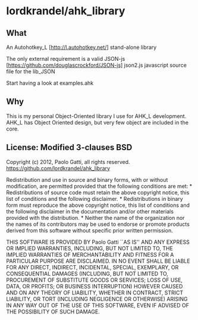 lordkrandel/ahk_library
================================

What
------------------------

An Autohotkey_L [http://l.autohotkey.net/] stand-alone library

The only external requirement is a valid JSON-js [https://github.com/douglascrockford/JSON-js] json2.js javascript source file for the lib_JSON

Start having a look at examples.ahk


Why
------------------------

This is my personal Object-Oriented library I use for AHK_L development.
AHK_L has Object Oriented design, but very few object are included in the core.


License: Modified 3-clauses BSD
-------------------------

Copyright (c) 2012, Paolo Gatti, all rights reserved.
https://github.com/lordkrandel/ahk_library

Redistribution and use in source and binary forms, with or without
modification, are permitted provided that the following conditions are met:
    * Redistributions of source code must retain the above copyright
      notice, this list of conditions and the following disclaimer.
    * Redistributions in binary form must reproduce the above copyright
      notice, this list of conditions and the following disclaimer in the
      documentation and/or other materials provided with the distribution.
    * Neither the name of the organization nor the
      names of its contributors may be used to endorse or promote products
      derived from this software without specific prior written permission.

THIS SOFTWARE IS PROVIDED BY Paolo Gatti ``AS IS'' AND ANY
EXPRESS OR IMPLIED WARRANTIES, INCLUDING, BUT NOT LIMITED TO, THE IMPLIED
WARRANTIES OF MERCHANTABILITY AND FITNESS FOR A PARTICULAR PURPOSE ARE
DISCLAIMED. IN NO EVENT SHALL <copyright holder> BE LIABLE FOR ANY
DIRECT, INDIRECT, INCIDENTAL, SPECIAL, EXEMPLARY, OR CONSEQUENTIAL DAMAGES
(INCLUDING, BUT NOT LIMITED TO, PROCUREMENT OF SUBSTITUTE GOODS OR SERVICES;
LOSS OF USE, DATA, OR PROFITS; OR BUSINESS INTERRUPTION) HOWEVER CAUSED AND
ON ANY THEORY OF LIABILITY, WHETHER IN CONTRACT, STRICT LIABILITY, OR TORT
(INCLUDING NEGLIGENCE OR OTHERWISE) ARISING IN ANY WAY OUT OF THE USE OF THIS
SOFTWARE, EVEN IF ADVISED OF THE POSSIBILITY OF SUCH DAMAGE.

